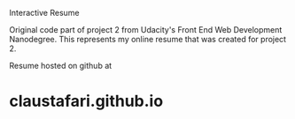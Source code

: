 Interactive Resume

Original code part of project 2 from Udacity's Front End Web Development Nanodegree. This represents my online resume that was created for project 2.

Resume hosted on github at

# claustafari.github.io
